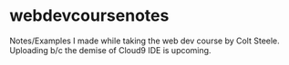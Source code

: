 # webdevcoursenotes
Notes/Examples I made while taking the web dev course by Colt Steele. Uploading b/c the demise of Cloud9 IDE is upcoming.